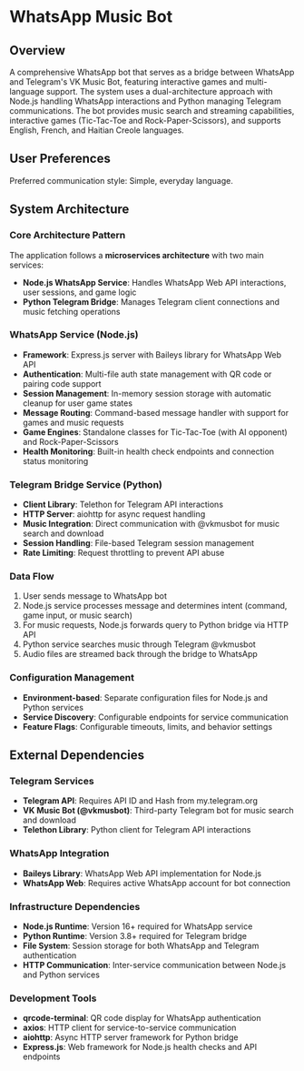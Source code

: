 # WhatsApp Music Bot

## Overview

A comprehensive WhatsApp bot that serves as a bridge between WhatsApp and Telegram's VK Music Bot, featuring interactive games and multi-language support. The system uses a dual-architecture approach with Node.js handling WhatsApp interactions and Python managing Telegram communications. The bot provides music search and streaming capabilities, interactive games (Tic-Tac-Toe and Rock-Paper-Scissors), and supports English, French, and Haitian Creole languages.

## User Preferences

Preferred communication style: Simple, everyday language.

## System Architecture

### Core Architecture Pattern
The application follows a **microservices architecture** with two main services:
- **Node.js WhatsApp Service**: Handles WhatsApp Web API interactions, user sessions, and game logic
- **Python Telegram Bridge**: Manages Telegram client connections and music fetching operations

### WhatsApp Service (Node.js)
- **Framework**: Express.js server with Baileys library for WhatsApp Web API
- **Authentication**: Multi-file auth state management with QR code or pairing code support
- **Session Management**: In-memory session storage with automatic cleanup for user game states
- **Message Routing**: Command-based message handler with support for games and music requests
- **Game Engines**: Standalone classes for Tic-Tac-Toe (with AI opponent) and Rock-Paper-Scissors
- **Health Monitoring**: Built-in health check endpoints and connection status monitoring

### Telegram Bridge Service (Python)
- **Client Library**: Telethon for Telegram API interactions
- **HTTP Server**: aiohttp for async request handling
- **Music Integration**: Direct communication with @vkmusbot for music search and download
- **Session Handling**: File-based Telegram session management
- **Rate Limiting**: Request throttling to prevent API abuse

### Data Flow
1. User sends message to WhatsApp bot
2. Node.js service processes message and determines intent (command, game input, or music search)
3. For music requests, Node.js forwards query to Python bridge via HTTP API
4. Python service searches music through Telegram @vkmusbot
5. Audio files are streamed back through the bridge to WhatsApp

### Configuration Management
- **Environment-based**: Separate configuration files for Node.js and Python services
- **Service Discovery**: Configurable endpoints for service communication
- **Feature Flags**: Configurable timeouts, limits, and behavior settings

## External Dependencies

### Telegram Services
- **Telegram API**: Requires API ID and Hash from my.telegram.org
- **VK Music Bot (@vkmusbot)**: Third-party Telegram bot for music search and download
- **Telethon Library**: Python client for Telegram API interactions

### WhatsApp Integration
- **Baileys Library**: WhatsApp Web API implementation for Node.js
- **WhatsApp Web**: Requires active WhatsApp account for bot connection

### Infrastructure Dependencies
- **Node.js Runtime**: Version 16+ required for WhatsApp service
- **Python Runtime**: Version 3.8+ required for Telegram bridge
- **File System**: Session storage for both WhatsApp and Telegram authentication
- **HTTP Communication**: Inter-service communication between Node.js and Python services

### Development Tools
- **qrcode-terminal**: QR code display for WhatsApp authentication
- **axios**: HTTP client for service-to-service communication
- **aiohttp**: Async HTTP server framework for Python bridge
- **Express.js**: Web framework for Node.js health checks and API endpoints